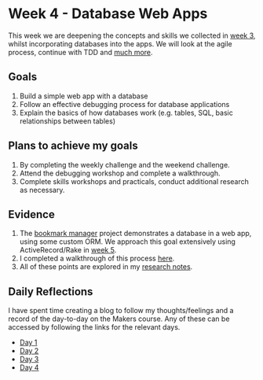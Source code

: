 # Week 4 - Database Web Apps
This week we are deepening the concepts and skills we collected in [week 3](https://github.com/adamwoodcock98/MakersPortfolio/blob/main/Week3.md), whilst incorporating databases into the apps. We will look at the agile process, continue with TDD and [much more](https://github.com/makersacademy/course/blob/main/bookmark_manager/learning_objectives.md).

## Goals
1. Build a simple web app with a database
2. Follow an effective debugging process for database applications
3. Explain the basics of how databases work (e.g. tables, SQL, basic relationships between tables)

## Plans to achieve my goals
1. By completing the weekly challenge and the weekend challenge.
2. Attend the debugging workshop and complete a walkthrough.
3. Complete skills workshops and practicals, conduct additional research as necessary.

## Evidence
1. The [bookmark manager](https://github.com/adamwoodcock98/bookmark-manager) project demonstrates a database in a web app, using some custom ORM. We approach this goal extensively using ActiveRecord/Rake in [week 5](https://github.com/adamwoodcock98/MakersPortfolio/blob/main/week5.md).
2. I completed a walkthrough of this process [here](https://github.com/adamwoodcock98/MakersPortfolio/blob/main/Evidence/debugging-2.md).
3. All of these points are explored in my [research notes](https://github.com/adamwoodcock98/MakersPortfolio/blob/main/Evidence/How%20do%20databases%20work.md).

## Daily Reflections
I have spent time creating a blog to follow my thoughts/feelings and a record of the day-to-day on the Makers course. Any of these can be accessed by following the links for the relevant days.
* [Day 1](https://medium.com/@adam.woodcock98/the-sql-is-never-as-good-as-the-original-makers-day-16-5330bad58290)
* [Day 2](https://medium.com/@adam.woodcock98/oh-crud-makers-day-17-ed321995b9a1)
* [Day 3](https://medium.com/@adam.woodcock98/lets-get-malicious-makers-day-18-95850481222e)
* [Day 4](https://medium.com/@adam.woodcock98/wait-what-hidden-input-makers-day-19-826ab13adcf4)
